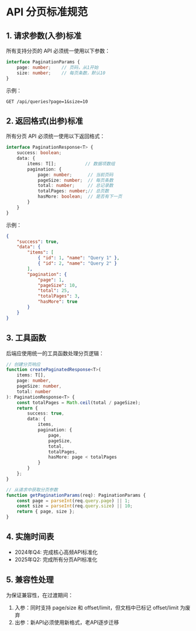 # API 分页标准规范

## 1. 请求参数(入参)标准

所有支持分页的 API 必须统一使用以下参数：

```typescript
interface PaginationParams {
    page: number;    // 页码，从1开始
    size: number;    // 每页条数，默认10
}
```

示例：
```
GET /api/queries?page=1&size=10
```

## 2. 返回格式(出参)标准

所有分页 API 必须统一使用以下返回格式：

```typescript
interface PaginationResponse<T> {
    success: boolean;
    data: {
        items: T[];           // 数据项数组
        pagination: {
            page: number;      // 当前页码
            pageSize: number;  // 每页条数
            total: number;     // 总记录数
            totalPages: number;// 总页数
            hasMore: boolean;  // 是否有下一页
        }
    }
}
```

示例：
```json
{
    "success": true,
    "data": {
        "items": [
            { "id": 1, "name": "Query 1" },
            { "id": 2, "name": "Query 2" }
        ],
        "pagination": {
            "page": 1,
            "pageSize": 10,
            "total": 25,
            "totalPages": 3,
            "hasMore": true
        }
    }
}
```

## 3. 工具函数

后端应使用统一的工具函数处理分页逻辑：

```typescript
// 创建分页响应
function createPaginatedResponse<T>(
    items: T[],
    page: number,
    pageSize: number,
    total: number
): PaginationResponse<T> {
    const totalPages = Math.ceil(total / pageSize);
    return {
        success: true,
        data: {
            items,
            pagination: {
                page,
                pageSize,
                total,
                totalPages,
                hasMore: page < totalPages
            }
        }
    };
}

// 从请求中获取分页参数
function getPaginationParams(req): PaginationParams {
    const page = parseInt(req.query.page) || 1;
    const size = parseInt(req.query.size) || 10;
    return { page, size };
}
```

## 4. 实施时间表

- 2024年Q4: 完成核心高频API标准化
- 2025年Q2: 完成所有分页API标准化

## 5. 兼容性处理

为保证兼容性，在过渡期间：
1. 入参：同时支持 page/size 和 offset/limit，但文档中已标记 offset/limit 为废弃
2. 出参：新API必须使用新格式，老API逐步迁移